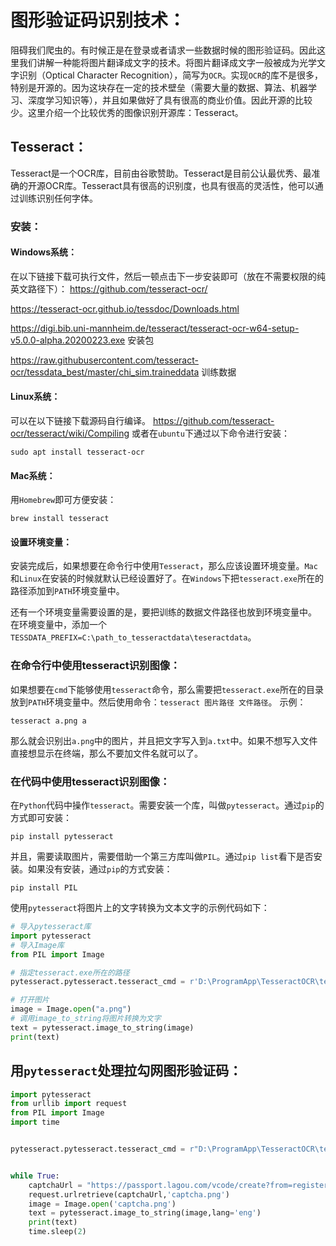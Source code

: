 # 图形验证码识别技术：

阻碍我们爬虫的。有时候正是在登录或者请求一些数据时候的图形验证码。因此这里我们讲解一种能将图片翻译成文字的技术。将图片翻译成文字一般被成为光学文字识别（Optical Character Recognition），简写为`OCR`。实现`OCR`的库不是很多，特别是开源的。因为这块存在一定的技术壁垒（需要大量的数据、算法、机器学习、深度学习知识等），并且如果做好了具有很高的商业价值。因此开源的比较少。这里介绍一个比较优秀的图像识别开源库：Tesseract。

## Tesseract：

Tesseract是一个OCR库，目前由谷歌赞助。Tesseract是目前公认最优秀、最准确的开源OCR库。Tesseract具有很高的识别度，也具有很高的灵活性，他可以通过训练识别任何字体。

### 安装：

#### Windows系统：

在以下链接下载可执行文件，然后一顿点击下一步安装即可（放在不需要权限的纯英文路径下）：
<https://github.com/tesseract-ocr/>

https://tesseract-ocr.github.io/tessdoc/Downloads.html  

https://digi.bib.uni-mannheim.de/tesseract/tesseract-ocr-w64-setup-v5.0.0-alpha.20200223.exe 安装包

https://raw.githubusercontent.com/tesseract-ocr/tessdata_best/master/chi_sim.traineddata 训练数据

#### Linux系统：

可以在以下链接下载源码自行编译。
<https://github.com/tesseract-ocr/tesseract/wiki/Compiling>
或者在`ubuntu`下通过以下命令进行安装：

```shell
sudo apt install tesseract-ocr
```

#### Mac系统：

用`Homebrew`即可方便安装：

```shell
brew install tesseract
```

#### 设置环境变量：

安装完成后，如果想要在命令行中使用`Tesseract`，那么应该设置环境变量。`Mac`和`Linux`在安装的时候就默认已经设置好了。在`Windows`下把`tesseract.exe`所在的路径添加到`PATH`环境变量中。

还有一个环境变量需要设置的是，要把训练的数据文件路径也放到环境变量中。
在环境变量中，添加一个`TESSDATA_PREFIX=C:\path_to_tesseractdata\teseractdata`。

### 在命令行中使用tesseract识别图像：

如果想要在`cmd`下能够使用`tesseract`命令，那么需要把`tesseract.exe`所在的目录放到`PATH`环境变量中。然后使用命令：`tesseract 图片路径 文件路径`。
示例：

```shell
tesseract a.png a
```

那么就会识别出`a.png`中的图片，并且把文字写入到`a.txt`中。如果不想写入文件直接想显示在终端，那么不要加文件名就可以了。

### 在代码中使用tesseract识别图像：

在`Python`代码中操作`tesseract`。需要安装一个库，叫做`pytesseract`。通过`pip`的方式即可安装：

```
pip install pytesseract
```

并且，需要读取图片，需要借助一个第三方库叫做`PIL`。通过`pip list`看下是否安装。如果没有安装，通过`pip`的方式安装：

```
pip install PIL
```

使用`pytesseract`将图片上的文字转换为文本文字的示例代码如下：

```python
# 导入pytesseract库
import pytesseract
# 导入Image库
from PIL import Image

# 指定tesseract.exe所在的路径
pytesseract.pytesseract.tesseract_cmd = r'D:\ProgramApp\TesseractOCR\tesseract.exe'

# 打开图片
image = Image.open("a.png")
# 调用image_to_string将图片转换为文字
text = pytesseract.image_to_string(image)
print(text)
```

## 用`pytesseract`处理拉勾网图形验证码：

```python
import pytesseract
from urllib import request
from PIL import Image
import time


pytesseract.pytesseract.tesseract_cmd = r"D:\ProgramApp\TesseractOCR\tesseract.exe"


while True:
    captchaUrl = "https://passport.lagou.com/vcode/create?from=register&refresh=1513081451891"
    request.urlretrieve(captchaUrl,'captcha.png')
    image = Image.open('captcha.png')
    text = pytesseract.image_to_string(image,lang='eng')
    print(text)
    time.sleep(2)
```